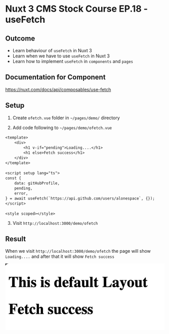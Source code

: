 # Nuxt 3 CMS Stock Course EP.18 - useFetch

## Outcome

-   Learn behaviour of `useFetch` in Nuxt 3
-   Learn when we have to use `useFetch` in Nuxt 3
-   Learn how to implement `useFetch` in `components` and `pages`

## Documentation for Component

https://nuxt.com/docs/api/composables/use-fetch

## Setup

1. Create `ofetch.vue` folder in `~/pages/demo/` directory

2. Add code following to `~/pages/demo/ofetch.vue`

```vue
<template>
    <div>
        <h1 v-if="pending">Loading....</h1>
        <h1 else>Fetch success</h1>
    </div>
</template>

<script setup lang="ts">
const {
    data: gitHubProfile,
    pending,
    error,
} = await useFetch(`https://api.github.com/users/alonespace`, {});
</script>

<style scoped></style>
```

3. Visit `http://localhost:3000/demo/ofetch`

## Result

When we visit `http://localhost:3000/demo/ofetch` the page will show `Loading....` and after that it will show `Fetch success`

![Result](./images/ep18/result1.png)

